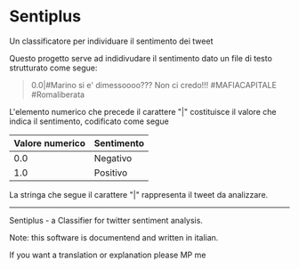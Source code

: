# Sentiplus 
Un classificatore per individuare il sentimento dei tweet 


Questo progetto serve ad indidivudare il sentimento dato un file di testo strutturato come segue:

> 0.0|#Marino si e' dimessoooo??? Non ci credo!!!   #MAFIACAPITALE  #Romaliberata

L'elemento numerico che precede il carattere "|" costituisce il valore che indica il sentimento, codificato come segue

Valore numerico | Sentimento
------------ | -------------
0.0 | Negativo
1.0 | Positivo

La stringa che segue il carattere "|" rappresenta il tweet da analizzare.

---
Sentiplus - a Classifier for twitter sentiment analysis.

Note: this software is documentend and written in italian. 

If you want a translation or explanation please MP me

